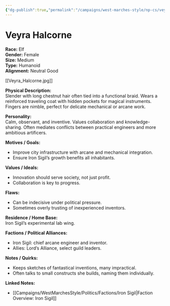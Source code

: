 ```yaml
---
{"dg-publish":true,"permalink":"/campaigns/west-marches-style/np-cs/veyra-halcorne/"}
---
```



# Veyra Halcorne

**Race:** Elf  
**Gender:** Female  
**Size:** Medium  
**Type:** Humanoid  
**Alignment:** Neutral Good  

[[Veyra_Halcorne.jpg]]

**Physical Description:**  
Slender with long chestnut hair often tied into a functional braid. Wears a reinforced traveling coat with hidden pockets for magical instruments. Fingers are nimble, perfect for delicate mechanical or arcane work.

**Personality:**  
Calm, observant, and inventive. Values collaboration and knowledge-sharing. Often mediates conflicts between practical engineers and more ambitious artificers.  

**Motives / Goals:**  
- Improve city infrastructure with arcane and mechanical integration.  
- Ensure Iron Sigil’s growth benefits all inhabitants.  

**Values / Ideals:**  
- Innovation should serve society, not just profit.  
- Collaboration is key to progress.  

**Flaws:**  
- Can be indecisive under political pressure.  
- Sometimes overly trusting of inexperienced inventors.  

**Residence / Home Base:**  
Iron Sigil’s experimental lab wing.  

**Factions / Political Alliances:**  
- Iron Sigil: chief arcane engineer and inventor.  
- Allies: Lord’s Alliance, select guild leaders.

**Notes / Quirks:**  
- Keeps sketches of fantastical inventions, many impractical.  
- Often talks to small constructs she builds, naming them individually.

**Linked Notes:**  
- [[Campaigns/WestMarchesStyle/Politics/Factions/Iron Sigil\|Faction Overview: Iron Sigil]]
